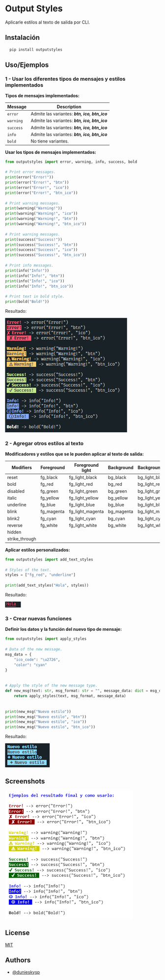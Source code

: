 # Output Styles

Aplicarle estilos al texto de salida por CLI.

## Instalación

```bash
  pip install outputstyles
```

## Uso/Ejemplos

### 1 - Usar los diferentes tipos de mensajes y estilos implementados

**Tipos de mensajes implementados:**

| Message   | Description                                   |
| --------- | --------------------------------------------- |
| `error`   | Admite las variantes: **_btn, ico, btn_ico_** |
| `warning` | Admite las variantes: **_btn, ico, btn_ico_** |
| `success` | Admite las variantes: **_btn, ico, btn_ico_** |
| `info`    | Admite las variantes: **_btn, ico, btn_ico_** |
| `bold`    | No tiene variantes.                           |

**Usar los tipos de mensajes implementados:**

```py
from outputstyles import error, warning, info, success, bold

# Print error messages.
print(error("Error!"))
print(error("Error!", "btn"))
print(error("Error!", "ico"))
print(error("Error!", "btn_ico"))

# Print warning messages.
print(warning("Warning!"))
print(warning("Warning!", "ico"))
print(warning("Warning!", "btn"))
print(warning("Warning!", "btn_ico"))

# Print warning messages.
print(success("Success!"))
print(success("Success!", "btn"))
print(success("Success!", "ico"))
print(success("Success!", "btn_ico"))

# Print info messages.
print(info("Info!"))
print(info("Info!", "btn"))
print(info("Info!", "ico"))
print(info("Info!", "btn_ico"))

# Print text in bold style.
print(bold("Bold!"))
```

Resultado:

![output_styles](docs/img/outputstyles_all.png)

### 2 - Agregar otros estilos al texto

**Modificadores y estilos que se le pueden aplicar al texto de salida:**

| Modifiers      | Foreground | Foreground light | Background | Background light |
| -------------- | ---------- | ---------------- | ---------- | ---------------- |
| reset          | fg_black   | fg_light_black   | bg_black   | bg_light_black   |
| bold           | fg_red     | fg_light_red     | bg_red     | bg_light_red     |
| disabled       | fg_green   | fg_light_green   | bg_green   | bg_light_green   |
| italic         | fg_yellow  | fg_light_yellow  | bg_yellow  | bg_light_yellow  |
| underline      | fg_blue    | fg_light_blue    | bg_blue    | bg_light_blue    |
| blink          | fg_magenta | fg_light_magenta | bg_magenta | bg_light_magenta |
| blink2         | fg_cyan    | fg_light_cyan    | bg_cyan    | bg_light_cyan    |
| reverse        | fg_white   | fg_light_white   | bg_white   | bg_light_white   |
| hidden         |            |                  |            |                  |
| strike_through |            |                  |            |                  |

**Aplicar estilos personalizados:**

```py
from outputstyles import add_text_styles

# Styles of the text.
styles = ["fg_red", "underline"]

print(add_text_styles("Hola", styles))
```

Resultado:

![output_styles](docs/img/custom_styles.png)

### 3 - Crear nuevas funciones

**Definir los datos y la función del nuevo tipo de mensaje:**

```py
from outputstyles import apply_styles

# Data of the new message.
msg_data = {
    "ico_code": "\u2726",
    "color": "cyan"
}


# Apply the style of the new message type.
def new_msg(text: str, msg_format: str = "", message_data: dict = msg_data) -> str:
    return apply_styles(text, msg_format, message_data)


print(new_msg("Nuevo estilo"))
print(new_msg("Nuevo estilo", "btn"))
print(new_msg("Nuevo estilo", "ico"))
print(new_msg("Nuevo estilo", "btn_ico"))
```

Resultado:

![output_styles](docs/img/new_message_type.png)

## Screenshots

![output_styles](docs/img/output_styles_light.png)

## License

[MIT](LICENSE)

## Authors

- [@dunieskysp](https://github.com/dunieskysp)
